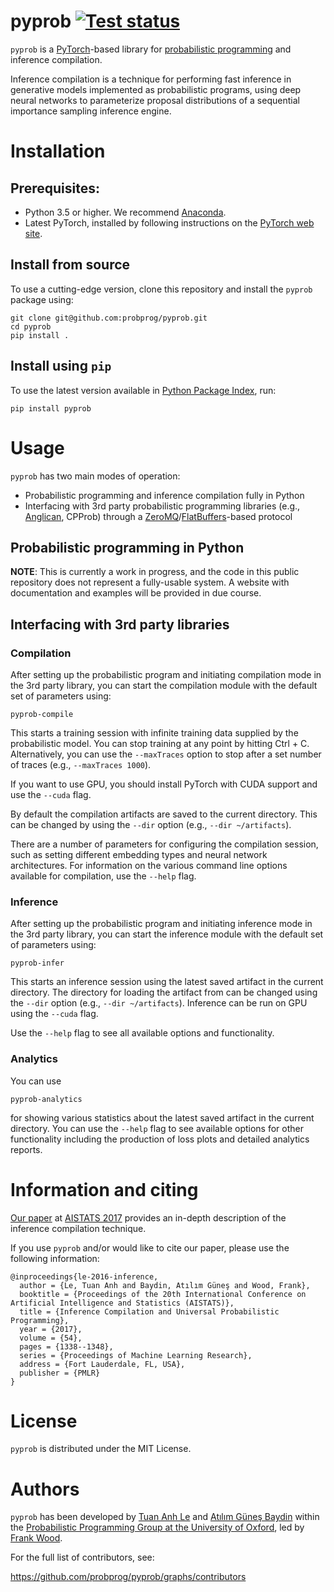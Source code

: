 # pyprob [![Test status](https://travis-ci.org/probprog/pyprob.svg?branch=master)](https://travis-ci.org/probprog/pyprob)

`pyprob` is a [PyTorch](http://pytorch.org/)-based library for [probabilistic programming](http://probabilistic-programming.org) and inference compilation.

Inference compilation is a technique for performing fast inference in generative models implemented as probabilistic programs, using deep neural networks to parameterize proposal distributions of a sequential importance sampling inference engine.

# Installation

## Prerequisites:

* Python 3.5 or higher. We recommend [Anaconda](https://www.continuum.io/).
* Latest PyTorch, installed by following instructions on the [PyTorch web site](http://pytorch.org/).

## Install from source
To use a cutting-edge version, clone this repository and install the `pyprob` package using:

```
git clone git@github.com:probprog/pyprob.git
cd pyprob
pip install .
```

## Install using `pip`
To use the latest version available in [Python Package Index](https://pypi.python.org/), run:

```
pip install pyprob
```

# Usage

`pyprob` has two main modes of operation:

* Probabilistic programming and inference compilation fully in Python
* Interfacing with 3rd party probabilistic programming libraries (e.g., [Anglican](http://www.robots.ox.ac.uk/~fwood/anglican/index.html), CPProb) through a [ZeroMQ](http://zeromq.org/)/[FlatBuffers](https://google.github.io/flatbuffers/)-based protocol

## Probabilistic programming in Python

**NOTE**: This is currently a work in progress, and the code in this public repository does not represent a fully-usable system. A website with documentation and examples will be provided in due course.

## Interfacing with 3rd party libraries
### Compilation

After setting up the probabilistic program and initiating compilation mode in the 3rd party library, you can start the compilation module with the default set of parameters using:

```
pyprob-compile
```

This starts a training session with infinite training data supplied by the probabilistic model. You can stop training at any point by hitting Ctrl + C. Alternatively, you can use the `--maxTraces` option to stop after a set number of traces (e.g., `--maxTraces 1000`).

If you want to use GPU, you should install PyTorch with CUDA support and use the `--cuda` flag.

By default the compilation artifacts are saved to the current directory. This can be changed by using the `--dir` option (e.g., `--dir ~/artifacts`).

There are a number of parameters for configuring the compilation session, such as setting different embedding types and neural network architectures. For information on the various command line options available for compilation, use the `--help` flag.

### Inference

After setting up the probabilistic program and initiating inference mode in the 3rd party library, you can start the inference module with the default set of parameters using:

```
pyprob-infer
```

This starts an inference session using the latest saved artifact in the current directory. The directory for loading the artifact from can be changed using the `--dir` option (e.g., `--dir ~/artifacts`). Inference can be run on GPU using the `--cuda` flag.

Use the `--help` flag to see all available options and functionality.

### Analytics

You can use

```
pyprob-analytics
```

for showing various statistics about the latest saved artifact in the current directory. You can use the `--help` flag to see available options for other functionality including the production of loss plots and detailed analytics reports.

# Information and citing

[Our paper](https://arxiv.org/abs/1610.09900) at [AISTATS 2017](http://www.aistats.org/) provides an in-depth description of the inference compilation technique.

If you use `pyprob` and/or would like to cite our paper, please use the following information:
```
@inproceedings{le-2016-inference,
  author = {Le, Tuan Anh and Baydin, Atılım Güneş and Wood, Frank},
  booktitle = {Proceedings of the 20th International Conference on Artificial Intelligence and Statistics (AISTATS)},
  title = {Inference Compilation and Universal Probabilistic Programming},
  year = {2017},
  volume = {54},
  pages = {1338--1348},
  series = {Proceedings of Machine Learning Research},
  address = {Fort Lauderdale, FL, USA},
  publisher = {PMLR}
}
```

# License

`pyprob` is distributed under the MIT License.

# Authors

`pyprob` has been developed by [Tuan Anh Le](http://www.tuananhle.co.uk/) and [Atılım Güneş Baydin](http://www.robots.ox.ac.uk/~gunes/) within the [Probabilistic Programming Group at the University of Oxford](https://github.com/probprog), led by [Frank Wood](http://www.robots.ox.ac.uk/~fwood/index.html).

For the full list of contributors, see:

https://github.com/probprog/pyprob/graphs/contributors
